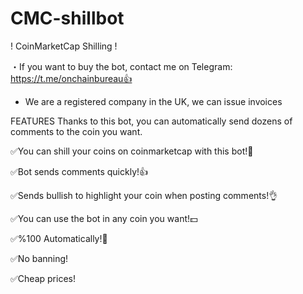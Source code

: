 # CMC-shillbot
! CoinMarketCap Shilling !

・If you want to buy the bot, contact me on Telegram: https://t.me/onchainbureau👍
- We are a registered company in the UK, we can issue invoices

FEATURES
Thanks to this bot, you can automatically send dozens of comments to the coin you want.

✅You can shill your coins on coinmarketcap with this bot!💪

✅Bot sends comments quickly!👍

✅Sends bullish to highlight your coin when posting comments!👌

✅You can use the bot in any coin you want!💵

✅%100 Automatically!💎

✅No banning!

✅Cheap prices!

